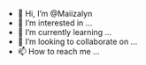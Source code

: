 - 👋 Hi, I’m @Maiizalyn
- 👀 I’m interested in ...
- 🌱 I’m currently learning ...
- 💞️ I’m looking to collaborate on ...
- 📫 How to reach me ...

<!---
Maiizalyn/Maiizalyn is a ✨ special ✨ repository because its `README.md` (this file) appears on your GitHub profile.
You can click the Preview link to take a look at your changes.
--->
